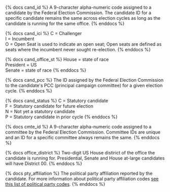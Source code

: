 {% docs cand_id %}
    A 9-character alpha-numeric code assigned to a candidate by the Federal Election Commission. The candidate ID for a specific candidate remains the same across election cycles as long as the candidate is running for the same office.
{% enddocs %}

{% docs cand_ici %}
    C = Challenger  
    I = Incumbent  
    O = Open Seat is used to indicate an open seat; Open seats are defined as seats where the incumbent never sought re-election.
{% enddocs %}

{% docs cand_office_st %}
     House = state of race  
     President = US  
     Senate = state of race
{% enddocs %}

{% docs cand_pcc %}
    The ID assigned by the Federal Election Commission to the candidate's PCC (principal campaign committee) for a given election cycle.
 {% enddocs %}

{% docs cand_status %}
    C = Statutory candidate  
    F = Statutory candidate for future election  
    N = Not yet a statutory candidate  
    P = Statutory candidate in prior cycle
{% enddocs %}

{% docs cmte_id %}
    A 9-character alpha-numeric code assigned to a committee by the Federal Election Commission. Committee IDs are unique and an ID for a specific committee always remains the same.
{% enddocs %}

{% docs office_district %}
     Two-digit US House distirict of the office the candidate is running for. Presidential, Senate and House at-large candidates will have District 00.
{% enddocs %}

{% docs pty_affiliation %}
    The political party affiliation reported by the candidate. For more information about political party affiliation codes [see this list of political party codes](https://www.fec.gov/campaign-finance-data/party-code-descriptions/).
{% enddocs %}
